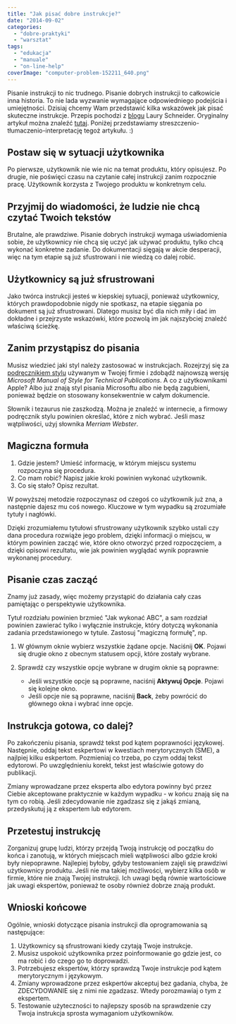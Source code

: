 ```yaml
---
title: "Jak pisać dobre instrukcje?"
date: "2014-09-02"
categories: 
  - "dobre-praktyki"
  - "warsztat"
tags: 
  - "edukacja"
  - "manuale"
  - "on-line-help"
coverImage: "computer-problem-152211_640.png"
---
```


Pisanie instrukcji to nic trudnego. Pisanie dobrych instrukcji to całkowicie inna historia. To nie lada wyzwanie wymagające odpowiedniego podejścia i umiejętności. Dzisiaj chcemy Wam przedstawić kilka wskazówek jak pisać skuteczne instrukcje. Przepis pochodzi z [blogu](http://lauraschneider.hubpages.com/) Laury Schneider. Oryginalny artykuł można znaleźć [tutaj](http://lauraschneider.hubpages.com/hub/How-to-write-better-computer-instructions). Poniżej przedstawiamy streszczenio-tłumaczenio-interpretację tegoż artykułu. :)

## Postaw się w sytuacji użytkownika

Po pierwsze, użytkownik nie wie nic na temat produktu, który opisujesz. Po drugie, nie poświęci czasu na czytanie całej instrukcji zanim rozpocznie pracę. Użytkownik korzysta z Twojego produktu w konkretnym celu.

## Przyjmij do wiadomości, że ludzie nie chcą czytać Twoich tekstów

Brutalne, ale prawdziwe. Pisanie dobrych instrukcji wymaga uświadomienia sobie, że użytkownicy nie chcą się uczyć jak używać produktu, tylko chcą wykonać konkretne zadanie. Do dokumentacji sięgają w akcie desperacji, więc na tym etapie są już sfustrowani i nie wiedzą co dalej robić.

## Użytkownicy są już sfrustrowani

Jako twórca instrukcji jesteś w kiepskiej sytuacji, ponieważ użytkownicy, których prawdopodobnie nigdy nie spotkasz, na etapie sięgania po dokument są już sfrustrowani. Dlatego musisz być dla nich miły i dać im dokładne i przejrzyste wskazówki, które pozwolą im jak najszybciej znaleźć właściwą ścieżkę.

## Zanim przystąpisz do pisania

Musisz wiedzieć jaki styl należy zastosować w instrukcjach. Rozejrzyj się za [podręcznikiem stylu](http://techwriter.pl/podrecznik-stylu-stylrecznik/) używanym w Twojej firmie i zdobądź najnowszą wersję _Microsoft Manual of Style for Technical Publications_. A co z użytkownikami Apple? Albo już znają styl pisania Microsoftu albo nie będą zagubieni, ponieważ będzie on stosowany konsekwentnie w całym dokumencie.

Słownik i tezaurus nie zaszkodzą. Można je znaleźć w internecie, a firmowy podręcznik stylu powinien określać, które z nich wybrać. Jeśli masz wątpliwości, użyj słownika _Merriam Webster_.

## Magiczna formuła

1. Gdzie jestem? Umieść informację, w którym miejscu systemu rozpoczyna się procedura.
2. Co mam robić? Napisz jakie kroki powinien wykonać użytkownik.
3. Co się stało? Opisz rezultat.

W powyższej metodzie rozpoczynasz od czegoś co użytkownik już zna, a następnie dajesz mu coś nowego. Kluczowe w tym wypadku są zrozumiałe tytuły i nagłówki.

Dzięki zrozumiałemu tytułowi sfrustrowany użytkownik szybko ustali czy dana procedura rozwiąże jego problem, dzięki informacji o miejscu, w którym powinien zacząć wie, które okno otworzyć przed rozpoczęciem, a dzięki opisowi rezultatu, wie jak powinien wyglądać wynik poprawnie wykonanej procedury.

## Pisanie czas zacząć

Znamy już zasady, więc możemy przystąpić do działania cały czas pamiętając o perspektywie użytkownika.

Tytuł rozdziału powinien brzmieć "Jak wykonać ABC", a sam rozdział powinien zawierać tylko i wyłącznie instrukcje, który dotyczą wykonania zadania przedstawionego w tytule. Zastosuj "magiczną formułę", np.

1. W głównym oknie wybierz wszystkie żądane opcje. Naciśnij **OK**. Pojawi się drugie okno z obecnym statusem opcji, które zostały wybrane.
2. Sprawdź czy wszystkie opcje wybrane w drugim oknie są poprawne:
    
    - Jeśli wszystkie opcje są poprawne, naciśnij **Aktywuj Opcje**. Pojawi się kolejne okno.
    - Jeśli opcje nie są poprawne, naciśnij **Back**, żeby powrócić do głównego okna i wybrać inne opcje.

## Instrukcja gotowa, co dalej?

Po zakończeniu pisania, sprawdź tekst pod kątem poprawności językowej. Następnie, oddaj tekst eskpertowi w kwestiach merytorycznych (SME), a najlpiej kilku eskpertom. Pozmieniaj co trzeba, po czym oddaj tekst edytorowi. Po uwzględnieniu korekt, tekst jest właściwie gotowy do publikacji.

Zmiany wprowadzane przez eksperta albo edytora powinny być przez Ciebie akceptowane praktycznie w każdym wypadku - w końcu znają się na tym co robią. Jeśli zdecydowanie nie zgadzasz się z jakąś zmianą, przedyskutuj ją z ekspertem lub edytorem.

## Przetestuj instrukcję

Zorganizuj grupę ludzi, którzy przejdą Twoją instrukcję od początku do końca i zanotują, w których miejscach mieli wątpliwości albo gdzie kroki były niepoprawne. Najlepiej byłoby, gdyby testowaniem zajęli się prawdziwi użytkownicy produktu. Jeśli nie ma takiej możliwości, wybierz kilka osób w firmie, które nie znają Twojej instrukcji. Ich uwagi będą równie wartościowe jak uwagi ekspertów, ponieważ te osoby również dobrze znają produkt.

## Wnioski końcowe

Ogólnie, wnioski dotyczące pisania instrukcji dla oprogramowania są następujące:

1. Użytkownicy są sfrustrowani kiedy czytają Twoje instrukcje.
2. Musisz uspokoić użytkownika przez poinformowanie go gdzie jest, co ma robić i do czego go to doprowadzi.
3. Potrzebujesz ekspertów, którzy sprawdzą Twoje instrukcje pod kątem merytorycznym i językowym.
4. Zmiany wprowadzone przez eskpertów akceptuj bez gadania, chyba, że ZDECYDOWANIE się z nimi nie zgadzasz. Wtedy porozmawiaj o tym z ekspertem.
5. Testowanie użyteczności to najlepszy sposób na sprawdzenie czy Twoja instrukcja sprosta wymaganiom użytkowników.
